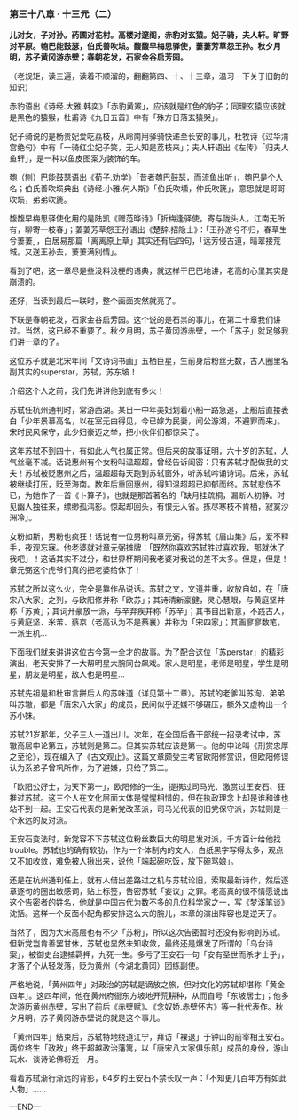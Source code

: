 ### 第三十八章 · 十三元（二）

**儿对女，子对孙。药圃对花村。高楼对邃阁，赤豹对玄猿。妃子骑，夫人轩。旷野对平原。匏巴能鼓瑟，伯氏善吹埙。馥馥早梅思驿使，萋萋芳草怨王孙。秋夕月明，苏子黄冈游赤壁；春朝花发，石家金谷启芳园。**

（老规矩，读三遍，读着不顺溜的，翻翻第四、十、十三章，温习一下关于旧韵的知识）

赤豹语出《诗经.大雅.韩奕》「赤豹黄罴」，应该就是红色的豹子；同理玄猿应该就是黑色的猿猴，杜甫诗《九日五首》中有「殊方日落玄猿哭」。

妃子骑说的是杨贵妃爱吃荔枝，从岭南用驿骑快递至长安的事儿，杜牧诗《过华清宫绝句》中有「一骑红尘妃子笑，无人知是荔枝来」；夫人轩语出《左传》「归夫人鱼轩」，是一种以鱼皮图案为装饰的车。

匏（刨）巴能鼓瑟语出《荀子.劝学》「昔者匏巴鼓瑟，而流鱼出听」，匏巴是个人名；伯氏善吹埙典出《诗经.小雅.何人斯》「伯氏吹壎，仲氏吹篪」，意思就是哥哥吹埙，弟弟吹篪。

馥馥早梅思驿使化用的是陆凯《赠范晔诗》「折梅逢驿使，寄与陇头人。江南无所有，聊寄一枝春」；萋萋芳草怨王孙语出《楚辞.招隐士》：「王孙游兮不归，春草生兮萋萋」，白居易那篇「离离原上草」其实还有后四句，「远芳侵古道，晴翠接荒城。又送王孙去，萋萋满别情」。

看到了吧，这一章尽是些没料没梗的语典，就这样干巴巴地讲，老高的心里其实是崩溃的。

还好，当读到最后一联时，整个画面突然就亮了。

下联是春朝花发，石家金谷启芳园。这个说的是石祟的事儿，在第二十章我们讲过。当然，这已经不重要了。秋夕月明，苏子黄冈游赤壁，一个「苏子」就足够我们讲一章的了。

这位苏子就是北宋年间「文诗词书画」五栖巨星，生前身后粉丝无数，古人圈里名副其实的superstar，苏轼，苏东坡！

介绍这个人之前，我们先讲讲他到底有多火！

苏轼任杭州通判时，常游西湖。某日一中年美妇划着小船一路急追，上船后直接表白「少年景慕高名，以在室无由得见，今已嫁为民妻，闻公游湖，不避罪而来」。宋时民风保守，此少妇豪迈之举，把小伙伴们都惊呆了。

这年苏轼不到四十，有如此人气也属正常。但后来的故事证明，六十岁的苏轼，人气丝毫不减。话说惠州有个女粉叫温超超，曾经告诉闺密：只有苏轼才配做我的丈夫！苏轼被贬惠州之后，温超超每天跑到苏轼窗外，听苏轼吟诵诗词。后来，苏轼被继续打压，贬至海南。数年后重回惠州，得知温超超已抑郁而终。苏轼悲伤不已，为她作了一首《卜算子》，也就是那首著名的「缺月挂疏桐，漏断人初静。时见幽人独往来，缥缈孤鸿影。惊起却回头，有恨无人省。拣尽寒枝不肯栖，寂寞沙洲冷」。

女粉如斯，男粉也疯狂！话说有一位男粉叫章元弼，得苏轼《眉山集》后，爱不释手，夜观忘寐。他老婆就对章元弼摊牌：「既然你喜欢苏轼胜过喜欢我，那就休了我吧」！这话其实不过分，和世界杯期间我老婆对我说的差不太多。但是，但是！章元弼这个虎爷们真的把老婆给休了！

苏轼之所以这么火，完全是靠作品说话。苏轼之文，文道并重，收放自如，在「唐宋八大家」之列，与欧阳修并称「欧苏」；其诗清新豪健，灵心慧眼，与黄庭坚并称「苏黄」；其词开豪放一派，与辛弃疾并称「苏辛」；其书自出新意，不践古人，与黄庭坚、米芾、蔡京（老高认为不是蔡襄）并称为「宋四家」；其画寥寥数笔，一派生机…

下面我们就来讲讲这位古今第一全才的故事。为了配合这位「苏perstar」的精彩演出，老天安排了一大帮明星大腕同台飙戏。家人是明星，老师是明星，学生是明星，朋友是明星，敌人也是明星…

苏轼先祖是和杜审言拼后人的苏味道（详见第十二章）。苏轼的老爹叫苏洵，弟弟叫苏辙，都是「唐宋八大家」的成员，民间似乎还嫌不够碾压，额外又虚构出一个苏小妹。

苏轼21岁那年，父子三人一道出川。次年，在全国后备干部统一招录考试中，苏辙高居申论第五，苏轼则是第二。但其实苏轼应该是第一。他的申论叫《刑赏忠厚之至论》，现在编入了《古文观止》。这篇文章颇受主考官欧阳修赏识，但欧阳修误认为系弟子曾巩所作，为了避嫌，只给了第二。

「欧阳公好士，为天下第一」，欧阳修的一生，提携过司马光、激赏过王安石、狂推过苏轼。这三个人在文化层面大体是惺惺相惜的，但在执政理念上却是谁和谁也站不到一起。王安石代表的是新党改革派，司马光代表的旧党保守派，苏轼则是一个永远的反对派。

王安石变法时，新党容不下苏轼这位粉丝数巨大的明星发对派，千方百计给他找trouble。苏轼也的确有软肋，作为一个体制内的文人，白纸黑字写得太多，观点又不加收敛，难免被人揪出来，说他「端起碗吃饭，放下碗骂娘」。

还是在杭州通判任上，就有人借出差路过之机与苏轼论旧，索取最新诗作，然后逐章逐句的圈出敏感词，贴上标签，告密苏轼「妄议」之罪。老高真的很不情愿说出这个告密者的姓名，他就是中国古代为数不多的几位科学家之一，写《梦溪笔谈》沈括。这样一个反面小配角都安排这么大的腕儿，本章的演出阵容也是逆天了。

当然了，因为大宋高层也有不少「苏粉」，所以这次告密暂时还没有影响到苏轼。但新党岂肯善罢甘休，苏轼也显然未知收敛，最终还是爆发了所谓的「乌台诗案」，被御史台逮捕羁押，九死一生。多亏了王安石一句「安有圣世而杀才士乎」，才落了个从轻发落，贬为黄州（今湖北黄冈）团练副使。

严格地说，「黄州四年」对政治的苏轼是谪放之旅，但对文化的苏轼却堪称「黄金四年」。这四年间，他在黄州府衙东方坡地开荒耕种，从而自号「东坡居士」；他多次游历黄州赤壁，写出了前后《赤壁赋》、《念奴娇.赤壁怀古》等一批代表作。秋夕月明，苏子黄冈游赤壁说的就是这个事儿。

「黄州四年」结束后，苏轼特地绕道江宁，拜访「裸退」于钟山的前宰相王安石。两位终生「政敌」终于超越政治藩篱，以「唐宋八大家俱乐部」成员的身份，游山玩水、谈诗论佛将近一月。

看着苏轼渐行渐远的背影，64岁的王安石不禁长叹一声：「不知更几百年方有如此人物」......

—END—
